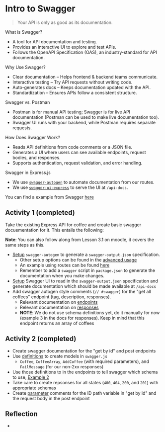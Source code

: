 # Intro to Swagger

> Your API is only as good as its documentation.  

What is Swagger?  
- A tool for API documentation and testing.  
- Provides an interactive UI to explore and test APIs.  
- Follows the OpenAPI Specification (OAS), an industry-standard for API documentation.  

Why Use Swagger?  
- Clear documentation – Helps frontend & backend teams communicate.  
- Interactive testing – Try API requests without writing code.  
- Auto-generates docs – Keeps documentation updated with the API.  
- Standardization – Ensures APIs follow a consistent structure.  

Swagger vs. Postman  
- Postman is for manual API testing; Swagger is for live API documentation (Postman can be used to make live documentation too).  
- Swagger UI runs with your backend, while Postman requires separate requests.  

How Does Swagger Work?  
- Reads API definitions from code comments or a JSON file.  
- Generates a UI where users can see available endpoints, request bodies, and responses.  
- Supports authentication, request validation, and error handling.  

Swagger in Express.js  
- We use [`swagger-autogen`](https://www.npmjs.com/package/swagger-autogen) to automate documentation from our routes.  
- We use [`swagger-ui-express`](https://www.npmjs.com/package/swagger-ui-express) to serve the UI at `/api-docs`.  

You can find a example from Swagger [here](https://petstore.swagger.io/)

## Activity 1 (completed)

Take the existing Express API for coffee and create basic swagger docuementation for it. This entails the following:

**Note**: You can also follow along from Lesson 3.1 on moodle, it covers the same steps as this.

- [Setup](https://swagger-autogen.github.io/docs/getting-started/quick-start) `swagger-autogen` to generate a `swagger-output.json` specification.
    - Other setup options can be found in the [advanced usage](https://swagger-autogen.github.io/docs/getting-started/advanced-usage/)
    - An example using routes can be found [here](https://github.com/davibaltar/example-swagger-autogen-with-router)
    - Remember to add a `swagger` script in `package.json` to generate the documentation when you make changes. 
- [Setup](https://www.npmjs.com/package/swagger-ui-express) Swagger UI to read in the `swagger-output.json` specification and generate documentation which should be made available at `/api-docs`
- Add swagger autogen style comments (`// #swagger`) for the "get all coffees" endpoint (tag, description, responses).
    - Relevant documentation on [endpoints](https://swagger-autogen.github.io/docs/endpoints/)
    - Relevant documentation on [responses](https://swagger-autogen.github.io/docs/swagger-2/responses) 
    - **NOTE**: We do not use schema definitions yet, do it manually for now (example 3 in the docs for responses). Keep in mind that this endpoint returns an array of coffees

## Activity 2 (completed)

- Create swagger documentation for the "get by id" and post endpoints
- Use [definitions](https://swagger-autogen.github.io/docs/swagger-2/schemas-and-definitions) to create models in `swagger.js`
    - `Coffee`, `CoffeeArray`, `AddCoffee` (with required parameters), and `FailMessage` (for our non-2xx responses)
- Use those definitions to in the endpoints to tell swagger which schema to use, [Example 2](https://swagger-autogen.github.io/docs/swagger-2/responses)
- Take care to create repsonses for all states (`400`, `404`, `200`, and `201`) with appropriate schemas
- Create [parameter](https://swagger-autogen.github.io/docs/swagger-2/parameters) comments for the ID path variable in "get by id" and the request body in the post endpoint

## Reflection

- 